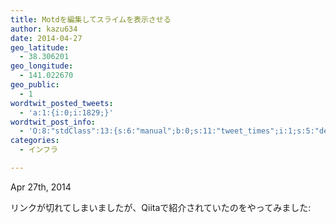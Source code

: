 ```yaml
---
title: Motdを編集してスライムを表示させる
author: kazu634
date: 2014-04-27
geo_latitude:
  - 38.306201
geo_longitude:
  - 141.022670
geo_public:
  - 1
wordtwit_posted_tweets:
  - 'a:1:{i:0;i:1829;}'
wordtwit_post_info:
  - 'O:8:"stdClass":13:{s:6:"manual";b:0;s:11:"tweet_times";i:1;s:5:"delay";i:0;s:7:"enabled";i:1;s:10:"separation";s:2:"60";s:7:"version";s:3:"3.7";s:14:"tweet_template";b:0;s:6:"status";i:2;s:6:"result";a:0:{}s:13:"tweet_counter";i:2;s:13:"tweet_log_ids";a:1:{i:0;i:1829;}s:9:"hash_tags";a:0:{}s:8:"accounts";a:1:{i:0;s:7:"kazu634";}}'
categories:
  - インフラ

---
```

<time datetime="2014-04-27T23:00:00+09:00" pubdate data-updated="true">Apr 27<span>th</span>, 2014</time>

<div class="entry-content">
<p>
    リンクが切れてしまいましたが、Qiitaで紹介されていたのをやってみました:
</p>
  
<p>
</div>

